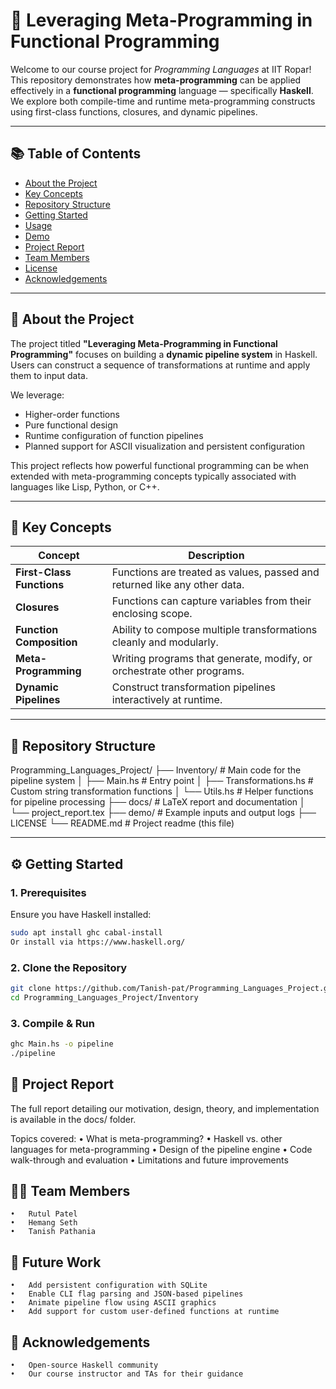 # 🧠 Leveraging Meta-Programming in Functional Programming

Welcome to our course project for *Programming Languages* at IIT Ropar!  
This repository demonstrates how **meta-programming** can be applied effectively in a **functional programming** language — specifically **Haskell**. We explore both compile-time and runtime meta-programming constructs using first-class functions, closures, and dynamic pipelines.

---

## 📚 Table of Contents

- [About the Project](#about-the-project)
- [Key Concepts](#key-concepts)
- [Repository Structure](#repository-structure)
- [Getting Started](#getting-started)
- [Usage](#usage)
- [Demo](#demo)
- [Project Report](#project-report)
- [Team Members](#team-members)
- [License](#license)
- [Acknowledgements](#acknowledgements)

---

## 📌 About the Project

The project titled **"Leveraging Meta-Programming in Functional Programming"** focuses on building a **dynamic pipeline system** in Haskell. Users can construct a sequence of transformations at runtime and apply them to input data.

We leverage:
- Higher-order functions
- Pure functional design
- Runtime configuration of function pipelines
- Planned support for ASCII visualization and persistent configuration

This project reflects how powerful functional programming can be when extended with meta-programming concepts typically associated with languages like Lisp, Python, or C++.

---

## 🧠 Key Concepts

| Concept | Description |
|--------|-------------|
| **First-Class Functions** | Functions are treated as values, passed and returned like any other data. |
| **Closures** | Functions can capture variables from their enclosing scope. |
| **Function Composition** | Ability to compose multiple transformations cleanly and modularly. |
| **Meta-Programming** | Writing programs that generate, modify, or orchestrate other programs. |
| **Dynamic Pipelines** | Construct transformation pipelines interactively at runtime. |

---

## 📁 Repository Structure
Programming_Languages_Project/
├── Inventory/                  # Main code for the pipeline system
│   ├── Main.hs                # Entry point
│   ├── Transformations.hs     # Custom string transformation functions
│   └── Utils.hs               # Helper functions for pipeline processing
├── docs/                      # LaTeX report and documentation
│   └── project_report.tex
├── demo/                      # Example inputs and output logs
├── LICENSE
└── README.md                  # Project readme (this file)

---

## ⚙️ Getting Started

### 1. Prerequisites

Ensure you have Haskell installed:

```bash
sudo apt install ghc cabal-install
Or install via https://www.haskell.org/
```

### 2. Clone the Repository

```bash
git clone https://github.com/Tanish-pat/Programming_Languages_Project.git
cd Programming_Languages_Project/Inventory
```

### 3. Compile & Run

```bash
ghc Main.hs -o pipeline
./pipeline
```

## 📖 Project Report

The full report detailing our motivation, design, theory, and implementation is available in the docs/ folder.

Topics covered:
	•	What is meta-programming?
	•	Haskell vs. other languages for meta-programming
	•	Design of the pipeline engine
	•	Code walk-through and evaluation
	•	Limitations and future improvements


## 🧑‍💻 Team Members
	•	Rutul Patel
	•	Hemang Seth
	•	Tanish Pathania

 ## 🔮 Future Work
	•	Add persistent configuration with SQLite
	•	Enable CLI flag parsing and JSON-based pipelines
	•	Animate pipeline flow using ASCII graphics
	•	Add support for custom user-defined functions at runtime

 ## 🙌 Acknowledgements
 	•	Open-source Haskell community
	•	Our course instructor and TAs for their guidance
